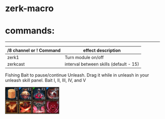 # zerk-macro
# commands:


------
/8 channel or ! Command | effect description
--- | ---
zerk1 | Turn module on/off
zerkcast | interval between skills (default - 15)
 

Fishing Bait to pause/continue Unleash. Drag it while in unleash in your unleash skill panel.
Bait I, II, III, IV, and V

![alt text](https://raw.githubusercontent.com/KKonaW/zerk-macro/master/11.png)

